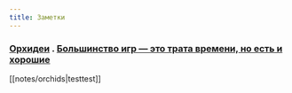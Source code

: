 ```yaml
---
title: Заметки
---
```


### [Орхидеи](notes/orchids.md) . [Большинство игр — это трата времени, но есть и хорошие](notes/games.md)

[[notes/orchids|testtest]]